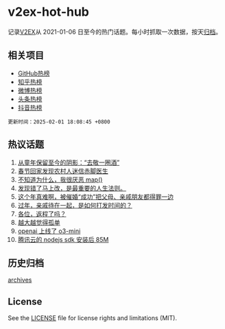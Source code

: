 # v2ex-hot-hub

 记录[V2EX](https://www.v2ex.com/)从 2021-01-06 日至今的热门话题。每小时抓取一次数据，按天[归档](archives)。
 
 ## 相关项目

- [GitHub热榜](https://github.com/lonnyzhang423/github-hot-hub)
- [知乎热榜](https://github.com/lonnyzhang423/zhihu-hot-hub)
- [微博热榜](https://github.com/lonnyzhang423/weibo-hot-hub)
- [头条热榜](https://github.com/lonnyzhang423/toutiao-hot-hub)
- [抖音热榜](https://github.com/lonnyzhang423/douyin-hot-hub)


 `更新时间：2025-02-01 18:08:45 +0800`

## 热议话题

1. [从童年保留至今的阴影：“去敬一圈酒”](https://www.v2ex.com/t/1108454)
1. [春节回家发现农村人迷信赤脚医生](https://www.v2ex.com/t/1108508)
1. [不知道为什么，我很厌恶 map()](https://www.v2ex.com/t/1108464)
1. [发现错了马上改，是最重要的人生法则。](https://www.v2ex.com/t/1108424)
1. [这个年真难啊，被催婚“成功”把父母、亲戚朋友都得罪一边](https://www.v2ex.com/t/1108502)
1. [过年，亲戚待在一起，是如何打发时间的？](https://www.v2ex.com/t/1108442)
1. [各位，返程了吗？](https://www.v2ex.com/t/1108470)
1. [越大越觉得孤单](https://www.v2ex.com/t/1108448)
1. [openai 上线了 o3-mini](https://www.v2ex.com/t/1108468)
1. [腾讯云的 nodejs sdk 安装后 85M](https://www.v2ex.com/t/1108471)

## 历史归档

[archives](archives)

## License

See the [LICENSE](LICENSE) file for license rights and limitations (MIT).
